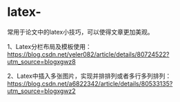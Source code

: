 # latex-
常用于论文中的latex小技巧，可以使得文章更加美观。

1、Latex分栏布局及模板使用：https://blog.csdn.net/yeler082/article/details/80724522?utm_source=blogxgwz8

2、Latex中插入多张图片，实现并排排列或者多行多列排列：https://blog.csdn.net/a6822342/article/details/80533135?utm_source=blogxgwz2

